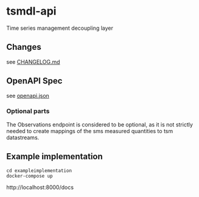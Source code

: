 # tsmdl-api

Time series management decoupling layer



## Changes

see [CHANGELOG.md](CHANGELOG.md)

## OpenAPI Spec

see [openapi.json](openapi.json)

### Optional parts

The Observations endpoint is considered to be optional, as it is not
strictly needed to create mappings of the sms measured quantities to
tsm datastreams.

## Example implementation

```
cd exampleimplementation
docker-compose up
```

http://localhost:8000/docs
